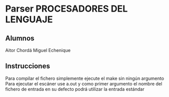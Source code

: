 # Parser PROCESADORES DEL LENGUAJE

## Alumnos
 Aitor Chordá
 Miguel Echenique

## Instrucciones
  Para compilar el fichero simplemente ejecute el make sin ningún argumento
  Para ejecutar el escáner use a.out y como primer argumento el nombre del
  fichero de entrada en su defecto podrá utilizar la entrada estándar
